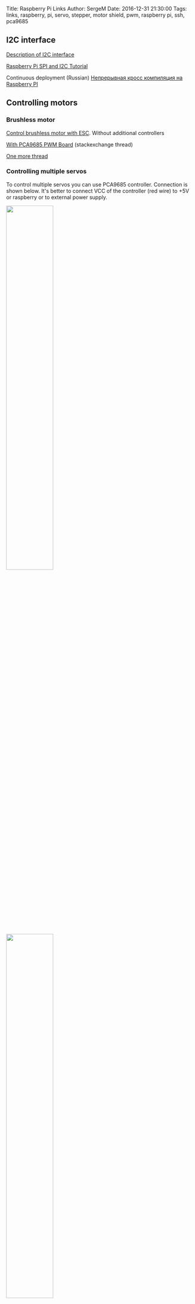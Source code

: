 Title: Raspberry Pi Links
Author: SergeM
Date: 2016-12-31 21:30:00
Tags: links, raspberry, pi, servo, stepper, motor shield, pwm, raspberry pi, ssh, pca9685


## I2C interface

[Description of I2C interface](https://learn.sparkfun.com/tutorials/i2c)

[Raspberry Pi SPI and I2C Tutorial ](https://learn.sparkfun.com/tutorials/raspberry-pi-spi-and-i2c-tutorial)


Continuous deployment (Russian)
[Непрерывная кросс компиляция на Raspberry PI](https://m.habrahabr.ru/post/318840/)

## Controlling motors

### Brushless motor

[Control brushless motor with ESC](https://solenerotech1.wordpress.com/2013/09/09/tutorialhow-to-control-a-brushless-motor-with-raspberry-pi/). Without additional controllers

[With  PCA9685 PWM Board](http://raspberrypi.stackexchange.com/a/36317) (stackexchange thread)

[One more thread](https://www.raspberrypi.org/forums/viewtopic.php?t=46732)

### Controlling multiple servos 
To control multiple servos you can use PCA9685 controller. Connection is shown below. It's better to connect VCC of the controller (red wire) to +5V or raspberry or to external power supply.
<div>
<img src="{filename}/2016/12/servo_control_pca9685_2.jpg" style="width: 50%; height: 50%">
<img src="{filename}/2016/12/servo_control_pca9685_1.jpg" style="width: 50%; height: 50%">
<img src="{filename}/2016/12/servo_control_pca9685_3.jpg" style="width: 50%; height: 50%">
<img src="{filename}/2016/12/servo_control_pca9685_4.jpg" style="width: 50%; height: 50%">
</div>
You have to enable I2C interface first with `sudo raspi-config`. Choose "Interfacing Options" -> "I2C" -> "Enable".

Now installing the diagnostic tool and running:
```
sudo apt-get install -y i2c-tools
sudo i2cdetect -y 1
     0  1  2  3  4  5  6  7  8  9  a  b  c  d  e  f
00:          -- -- -- -- -- -- -- -- -- -- -- -- -- 
10: -- -- -- -- -- -- -- -- -- -- -- -- -- -- -- -- 
20: -- -- -- -- -- -- -- -- -- -- -- -- -- -- -- -- 
30: -- -- -- -- -- -- -- -- -- -- -- -- -- -- -- -- 
40: 40 -- -- -- -- -- -- -- -- -- -- -- -- -- -- -- 
50: -- -- -- -- -- -- -- -- -- -- -- -- -- -- -- -- 
60: -- -- -- -- -- -- -- -- -- -- -- -- -- -- -- -- 
70: 70 -- -- -- -- -- -- --                         
```

Now we can install library:
```
pip install Adafruit_PCA9685
```
and run a simple program:
```python
# sample.py
# Simple demo of of the PCA9685 PWM servo/LED controller library.
# This will move channel 0 from min to max position repeatedly.
# Author: Tony DiCola
# License: Public Domain
from __future__ import division
import time

# Import the PCA9685 module.
import Adafruit_PCA9685


# Uncomment to enable debug output.
#import logging
#logging.basicConfig(level=logging.DEBUG)

# Initialise the PCA9685 using the default address (0x40).
pwm = Adafruit_PCA9685.PCA9685()

# Alternatively specify a different address and/or bus:
#pwm = Adafruit_PCA9685.PCA9685(address=0x41, busnum=2)

# Configure min and max servo pulse lengths
servo_min = 150  # Min pulse length out of 4096
servo_max = 600  # Max pulse length out of 4096

# Helper function to make setting a servo pulse width simpler.
def set_servo_pulse(channel, pulse):
    pulse_length = 1000000    # 1,000,000 us per second
    pulse_length //= 60       # 60 Hz
    print('{0}us per period'.format(pulse_length))
    pulse_length //= 4096     # 12 bits of resolution
    print('{0}us per bit'.format(pulse_length))
    pulse *= 1000
    pulse //= pulse_length
    pwm.set_pwm(channel, 0, pulse)

# Set frequency to 60hz, good for servos.
pwm.set_pwm_freq(60)

print('Moving servo on channel 0, press Ctrl-C to quit...')
while True:
    # Move servo on channel O between extremes.
    pwm.set_pwm(0, 0, servo_min)
    time.sleep(1)
    pwm.set_pwm(0, 0, servo_max)
time.sleep(1)
```
running:
```
python sample.py
```


To control more than 16 servose one can chain multiple drivers. See [Chaining Drivers section](https://learn.adafruit.com/16-channel-pwm-servo-driver?view=all#chaining-drivers) for details. Some soldering is required to assign a unique address for each driver.


See alow:
* [datasheet](https://cdn-shop.adafruit.com/datasheets/PCA9685.pdf)
* [Adafruit 16 Channel Servo Driver with Raspberry Pi](https://cdn-learn.adafruit.com/downloads/pdf/adafruit-16-channel-servo-driver-with-raspberry-pi.pdf) Created by Kevin Townsend. pdf. (pca-9685)
* [troubleshooting](https://github.com/adafruit/Adafruit_Python_PCA9685/issues/1)
* [Controlling one servo](http://razzpisampler.oreilly.com/ch05.html). No additional controllers needed


### Stepper motors / DC (brushed) motors
[with l293d](https://learn.adafruit.com/adafruits-raspberry-pi-lesson-10-stepper-motors?view=all)

[[Raspberry] Stepper and dc motor using specializer HAT](https://learn.adafruit.com/adafruit-dc-and-stepper-motor-hat-for-raspberry-pi?view=all)  
Based on PC9865 PWM and TB6612 chipset. 1.2A per channel current capability (20ms long bursts of 3A peak)


[[Arduino] With adafruit motor schield v1](https://learn.adafruit.com/adafruit-motor-shield?view=all)  
Based on 74HC595N Serial to parallel output latch and L293D driver. 0.6A per bridge (1.2A peak) with thermal shutdown protection, 4.5V to 25V.  
[Library for motor control](https://github.com/adafruit/Adafruit-Motor-Shield-library)    
See also [about SN74HC595 shift register](/sn74hc595-shift-register.html)



[[Arduino] With adafruit motor shield v2](https://learn.adafruit.com/adafruit-motor-shield-v2-for-arduino?view=all)  
Based on PCA9685 and TB6612 MOSFET drivers with 1.2A per channel current capability ( up to 3A peak for approx 20ms at a time)

[[Raspberry] Drive a DC motor forward and in reverse with variable speed](https://learn.adafruit.com/adafruit-raspberry-pi-lesson-9-controlling-a-dc-motor?view=all) (with l293d, adafruit lesson 9)

[[Micropython board] Control  dc motor with pca9685](https://learn.adafruit.com/micropython-hardware-pca9685-dc-motor-and-stepper-driver?view=all) 

[[Raspberry] Video with just simple transistor scheme and with L293D controller](https://www.youtube.com/watch?v=W7cV9_W12sM)

[[Raspberry] using L293D and 4N35 opto isolator](https://medium.com/@seyoum14/using-a-dc-motor-to-run-a-propeller-with-raspberry-pi-e5a570864e6f#.q7qutomrv)

[[Arduino] 1 bidirectional DC motor using small DRV8871 motor driver](https://learn.adafruit.com/adafruit-drv8871-brushed-dc-motor-driver-breakout?view=all)   
Up to 45V and 3.6A of motor control

It is possible to have frequency controlled dc driver connected through Adafruit 16 Channel Servo Driver. 
See [post](https://www.raspberrypi.org/forums/viewtopic.php?t=12067&p=161140). [controller, ~100 Euro](http://www.robotshop.com/en/sabertooth-dual-regenerative-motor-driver.html), powerfull

[[Arduino] using drv8833 driver](https://ulrichbuschbaum.wordpress.com/2014/10/28/using-the-drv8833-motor-driver/), 

[[Arduino] using l293d](https://ulrichbuschbaum.wordpress.com/2014/09/17/the-l293d-motor-driver-and-makeblock/)


Using transistors: (1)[http://electronics.stackexchange.com/questions/7235/motor-driver-using-only-a-2n2222-transistor], very weak

## Connecting via ssh:
```
ssh -Y user@raspberrypi-url
```

## Access rasbberry Pi without monitor and ethernet 

Assuming we have an operating system (raspbian) installed.

1. Plug the SD-card into a computer. 

2. Automatic connection to wifi. Edit `/etc/wpa_supplicant/wpa_supplicant.conf` and add the following lines:

```
network={
    ssid="my-network-name"
    psk="my-network-pass"
}
```

In the end the file should look like this:
```
country=GB
ctrl_interface=DIR=/var/run/wpa_supplicant GROUP=netdev
update_config=1

network={
    ssid="my-network-name"
    psk="my-network-pass"
}
```

`country` field is essential. Wifi wont work without it. In the log you will see `raspberrypi systemd[1]: Started Disable WiFi if country not set.`

If you need to support multiple wifi connections use `id_str` field:
```
network={
    ssid="my-network-name"
    psk="my-network-pass"
    id_str="net1"
}

network={
    ssid="another-network"
    psk="another pass"
    id_str="net2"
}

```

3. Enable SSH access. Create an empty file `ssh` in `/boot/`.

4. Plug the card back into your raspberry, turn on. 

Now you can connect to raspberry via ssh:

    ssh pi@raspberrypi
    
or 

    ssh pi@<IP-OF-YOUR-RASPBERRY>




## Reading input (button) from GPIO
[without interrupts, raspi.tv](http://raspi.tv/2013/rpi-gpio-basics-4-setting-up-rpi-gpio-numbering-systems-and-inputs)



## RaspberryPi Zero pins Layout
![GPIO raspberry pins scheme]({filename}/2016/12/gpio.png)

![pins layout photo]({filename}/2016/12/gpio-raspberry-zero.png) [image source](http://pi4j.com/pins/model-zero-rev1.html)

Interactive website for pinout of Raspberry Pi for different interfaces [Pinout](https://pinout.xyz/#)


## Donkey car
Requirements for running donkey car:
```
sudo apt install -y libatlas-base-dev libopenjp2-7-dev libtiff5-dev libhdf5-dev
```


## Other
* [Example of using 545043 power supply](https://www.sunfounder.com/learn/Super_Kit_V2_for_RaspberryPi/lesson-7-how-to-drive-a-dc-motor-super-kit-for-raspberrypi.html)

* [description of sn74hc595](http://www.ti.com/lit/ds/symlink/sn74hc595.pdf)

* [blog about building security robot](https://seregus.wordpress.com/)

* [h bridge using 2n2222 transistors for dc motor control. + reverse](http://www.instructables.com/id/H-Bridge-on-a-Breadboard/?ALLSTEPS); [another version](http://electronics.stackexchange.com/questions/7235/motor-driver-using-only-a-2n2222-transistor);
* [another version of h bridge](http://www.electronicsteacher.com/robotics/robotics-tutorial/advanced-robotics/controlling-dc-motors.php)
* [Build a Raspberry Pi Telepresence Rover ](http://www.bot-thoughts.com/2013/04/raspberry-pi-telepresence-rover.html) using [Pololu DRV8835](/motor-drivers-controllers.html)

* My DIY [remote controlled robot on raspberry pi](https://github.com/serge-m/robot-remote-control) with camera. 
